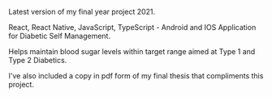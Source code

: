 Latest version of my final year project 2021.

React, React Native, JavaScript, TypeScript -  Android and IOS Application for Diabetic Self Management. 

Helps maintain blood sugar levels within target range aimed at Type 1 and Type 2 Diabetics. 

I've also included a copy in pdf form of my final thesis that compliments this project.
